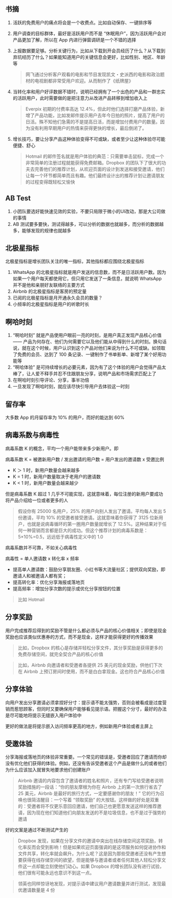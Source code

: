 ## 书摘

1. 活跃的免费用户的痛点将会是一个收费点。比如自动保存、一键排序等
2. 用户调查的目标群体，最好是活跃用户而不是 “休眠用户”，因为活跃用户会对产品更加了解，所以在 App 内进行弹窗调研是一个不错的选择
3. 上报数据要足够。分析关键行为，比如从下载到开会员经历了什么？从下载到弃坑经历了什么？如果能知道用户的关键信息会更好，比如性别、地区、年龄等

   > 网飞通过分析客户观看的电影和节目发现凯文・史派西的电影和政治题材的电视剧都非常受用户欢迎。从而制作了《纸牌屋》

4. 当转化率和用户好评数据不错时，说明已经拥有了一个出色的产品和一群忠实的活跃用户，此时需要做的是把注意力从改进产品转移到增加收入上

    > Everpix 初期的付费率高达 12.4%，但此时他们选择打磨产品体验，新增了产品功能，比如发邮件提示用户去年今日拍的照片，提高了用户的日活。殊不知他们急需的不是提高日活，而是增加付费用户的数量。因为没有利用早期用户的热情来获得更快的增长，最后倒闭了。

5. 增长技巧，要让分享产品这种体验变得不可或缺，或者至少让这种体验尽可能便捷、舒心

    > Hotmail 的邮件签名就是用户体验的典范：只需要单击鼠标，完成一个非常简单的注册过程就能获得免费邮箱。Dropbox 的团队下了很大的功夫去完善他们的推荐计划，从欢迎页面的设计到发送和接受邀请，他们让每一个环节都简单而且有趣。他们最终设计出的推荐计划让邀请朋友的过程变得既轻松又愉快

## AB Test

1. 小团队要选好能快速见效的实验，不要只局限于微小的UI改动，那是大公司做的事情
2. AB 测试要多要快，测试得越多，可以分析的数据也就越多，而分析的数据越多，能够发现的规律也就越多

## 北极星指标

北极星指标是增长团队关注的唯一指标，其他指标都应围绕北极星指标

1. WhatsApp 的北极星指标就是用户发送的信息数，而不是日活跃用户数。因为如果一个用户每天都使用它，但只用它发送了一条信息，就说明 WhatsApp 并不是他和亲朋好友联络的主要方式
2. Airbnb 的北极星指标是客房的预定量
3. 已阅的北极星指标是月开通永久会员的数量？
4. 小频率的北极星指标是用户的听歌时长

## 啊哈时刻

1. “啊哈时刻” 就是产品使用户眼前一亮的时刻，是用户真正发现产品核心价值 —— 产品为何存在、他们为何需要它以及他们能从中得到什么的时刻。换句话说，就在这个时候，用户认识到这个产品对他们来说为什么不可或缺。如领取了免费的会员、达到了 100 条记录、一键制作了书单影单、新增了某个好用功能等
2. “啊哈体验” 是可持续增长的必要元素，因为有了这个体验的用户会觉得产品太棒了，让人爱不释手并忍不住跟朋友分享，说明产品和市场需求匹配上了
3. 在啊哈时刻引导评论、分享，事半功倍
4. 一旦发现了啊哈时刻，就应该尽快引导用户去体验这一时刻

## 留存率

大多数 App 的月留存率为 10% 的用户，而好的能达到 60%


## 病毒系数与病毒性

病毒系数 K 的概念，平均一个用户能带来多少新用户。即

病毒系数 K = 被邀新用户数 / 发出邀请的用户数 = 用户发出的邀请数 x 受邀比例

- K ＞ 1 时，新用户数量会越来越多
- K = 1 时，新用户数量取决于老用户的邀请数
- K < 1 时，新用户数量会越来越少

但是病毒系数 K 超过 1 几乎不可能实现，这就意味着，每位注册的新用户要成功将产品介绍给一位或者更多的人

> 假设你有 25000 名用户，25% 的用户向别人发出了邀请。平均每人发出 5 份邀请，平均 10% 的受邀者接受邀请。这就意味着你获得了 3125 位新用户，也就是说病毒循环的第一圈用户数量就增长了 12.5%。这种结果对于任何一种营销而言都是巨大的成功。但这个推荐计划的病毒系数是：5×10%=0.5，远远低于病毒性定义中的 1.0

病毒系数并不可靠，不如关心病毒性

病毒性 = 单人邀请数 x 转化率 x 频率

- 提高单人邀请数：鼓励分享朋友圈、小红书等大流量社区；提供双向奖励，即邀请人和被邀请人都有奖；
- 提高转化率：优化分享海报或落地页
- 提高频率：增加分享次数的提示或优化分享按钮的位置

> 比如 Hotmail


## 分享奖励

用户完成推荐后得到的奖励不管是什么都必须与产品的核心价值相关；即使是现金奖励也应该类似优惠券的方式，而不是现金，这样才能获得更好的传播效果

> 比如，Dropbox 的核心是存储并轻松分享文件，其分享奖励是获得更多的免费存储空间，就完全契合产品的核心价值

> 比如，Airbnb 向邀请者和受邀者各提供 25 美元的现金奖励，供他们下次在 Airbnb 上预订房间时使用，而不是白白拿现金。这也符合产品核心价值

## 分享体验

向用户发出分享邀请必须拿捏好分寸：提示语不能太强势，否则会被看成是过度营销而惹怒顾客，但同时又要确保用户能够看见提示语。把握这个分寸，最好的办法是尽可能地将提示无缝嵌入用户体验中

更好的做法是将提示嵌入访问频率更高的地方，例如新用户体验或者主屏上

## 受邀体验

分享海报或落地页的体验非常重要。一个常见的错误是，受邀者回应了邀请而你却没有优化他们获得的体验。例如，还没有告诉受邀者这个产品是做什么的或者他们为什么应该加入就冒失地要求他们创建账户

> Airbnb 邀请的内容包含了邀请者的姓名和照片，还有专门写给受邀者说明奖励措施的一段话：“你的朋友摩根为你在 Airbnb 上的第一次旅行省去了 25 美元，Airbnb 是最好的旅行方式，一定要感谢你的朋友！” 它的行为召唤也很简洁醒目：一个写着 “领取奖励” 的大按钮。这样做的好处是双重的：受邀者将不仅更乐意回应邀请，他们自己也更愿意发送这样的推荐邀请，因为现在他们知道他们向朋友发送的不是垃圾信息，也不是过于强势的邀请

好的文案是通过不断测试产生的

> Dropbox 发现，如果在分享文件的邀请中突出在线存储空间这项奖励，转化率反而会受到影响！但是如果欢迎页面强调的是这项服务如何促进协作和文件共享，转化率就会飙升。为什么呢？这是因为那些受邀者还没有产生想要获得在线存储空间的欲望，但是能够与邀请者或者任何其他人轻松分享文件这一点却能立刻使他们动心。如果 Dropbox 的增长团队没有进行试验，他们很有可能永远也意识不到这一点。

> 领英也同样惊讶地发现，对提示语中建议用户邀请数量并进行测试，发现最优邀请数量是 4 份
